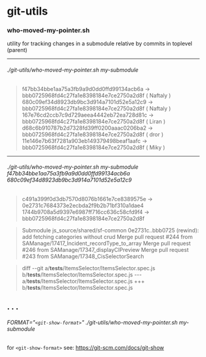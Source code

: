 # git-utils

### who-moved-my-pointer.sh ###
utility for tracking changes in a submodule relative by commits in toplevel (parent)

---
###### ./git-utils/who-moved-my-pointer.sh my-submodule

> f47bb34bbe1aa75a3fb9a9d0dd0ffd99134acb6a -> bbb0725968fd4c27fa1e8398184e7ce2750a2d8f ( Naftaly )
> 680c09ef34d8923db9bc3d914a7101d52e5a12c9 -> bbb0725968fd4c27fa1e8398184e7ce2750a2d8f ( Naftaly )
> 167e76cd2ccb7c9d729aeea4442eb72ea728d81c -> bbb0725968fd4c27fa1e8398184e7ce2750a2d8f ( Liran )
> d68c6b910787b2d7328fd39ff0200aaac0206ba2 -> bbb0725968fd4c27fa1e8398184e7ce2750a2d8f ( dror )
> 11e146e7b63f7281a903eb149379498beaf1aafc -> bbb0725968fd4c27fa1e8398184e7ce2750a2d8f ( Miky )




---
###### ./git-utils/who-moved-my-pointer.sh my-submodule f47bb34bbe1aa75a3fb9a9d0dd0ffd99134acb6a 680c09ef34d8923db9bc3d914a7101d52e5a12c9

> c491a399f0d3db7570d8076b1661e7ce8389575e -> 0e2731c7684373e2ecbda2f9b2b71bf310a1dae4
> 1744b9708a5d9397e6987ff716cc636c58cfd9f4 -> bbb0725968fd4c27fa1e8398184e7ce2750a2d8f

> Submodule js_source/shared/sf-common 0e2731c..bbb0725 (rewind):
>   add fetching categories without crud
>   Merge pull request #244 from SAManage/17417_Incident_recordType_to_array
>   Merge pull request #246 from SAManage/17347_displayCIPreview
>  Merge pull request #243 from SAManage/17348_CisSelectorSearch

> diff --git a/__tests__/ItemsSelector/ItemsSelector.spec.js b/__tests__/ItemsSelector/ItemsSelector.spec.js
> --- a/__tests__/ItemsSelector/ItemsSelector.spec.js
> +++ b/__tests__/ItemsSelector/ItemsSelector.spec.js

 .
 .
 .
---

###### FORMAT="```<git-show-format>```"  ./git-utils/who-moved-my-pointer.sh my-submodule
for ```<git-show-format>``` see: https://git-scm.com/docs/git-show
